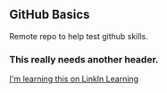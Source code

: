 GitHub Basics
-------------

Remote repo to help test github skills.

### This really needs another header.

[I'm learning this on LinkIn Learning](https://www.linkedin.com/learning/)
